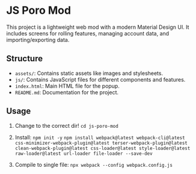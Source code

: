 # JS Poro Mod

This project is a lightweight web mod with a modern Material Design UI. It includes screens for rolling features, managing account data, and importing/exporting data.

## Structure

-   `assets/`: Contains static assets like images and stylesheets.
-   `js/`: Contains JavaScript files for different components and features.
-   `index.html`: Main HTML file for the popup.
-   `README.md`: Documentation for the project.

## Usage

1. Change to the correct dir!
   `cd js-poro-mod`

2. Install:
   `npm init -y`
   `npm install webpack@latest webpack-cli@latest css-minimizer-webpack-plugin@latest terser-webpack-plugin@latest clean-webpack-plugin@latest css-loader@latest style-loader@latest raw-loader@latest url-loader file-loader --save-dev`

3. Compile to single file:
   `npx webpack --config webpack.config.js`
